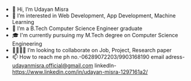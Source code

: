 - 👋 Hi, I’m Udayan Misra
- 👀 I’m interested in Web Development, App Development, Machine Learning
- 🌱 I’m a B.Tech Computer Science Engineer graduate
- 🎓 I'm currently pursuing my M.Tech degree on Computer Science Engineering
- 💞👨‍🦯‍➡️ I’m looking to collaborate on Job, Project, Research paper
- 📫 How to reach me ph no.-06289072203/9903168190
                     email adress- udayanmisra.official@gmail.com
                     linkedIn- https://www.linkedin.com/in/udayan-misra-1297161a2/

<!---
UdayanMisra2000/UdayanMisra2000 is a ✨ special ✨ repository because its `README.md` (this file) appears on your GitHub profile.
You can click the Preview link to take a look at your changes.
--->
